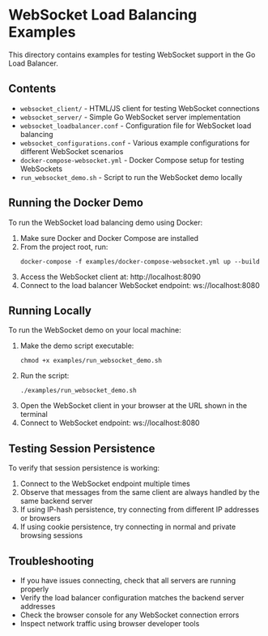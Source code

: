 # WebSocket Load Balancing Examples

This directory contains examples for testing WebSocket support in the Go Load Balancer.

## Contents

- `websocket_client/` - HTML/JS client for testing WebSocket connections
- `websocket_server/` - Simple Go WebSocket server implementation
- `websocket_loadbalancer.conf` - Configuration file for WebSocket load balancing
- `websocket_configurations.conf` - Various example configurations for different WebSocket scenarios
- `docker-compose-websocket.yml` - Docker Compose setup for testing WebSockets
- `run_websocket_demo.sh` - Script to run the WebSocket demo locally

## Running the Docker Demo

To run the WebSocket load balancing demo using Docker:

1. Make sure Docker and Docker Compose are installed
2. From the project root, run:
   ```
   docker-compose -f examples/docker-compose-websocket.yml up --build
   ```
3. Access the WebSocket client at: http://localhost:8090
4. Connect to the load balancer WebSocket endpoint: ws://localhost:8080

## Running Locally

To run the WebSocket demo on your local machine:

1. Make the demo script executable:
   ```
   chmod +x examples/run_websocket_demo.sh
   ```
2. Run the script:
   ```
   ./examples/run_websocket_demo.sh
   ```
3. Open the WebSocket client in your browser at the URL shown in the terminal
4. Connect to WebSocket endpoint: ws://localhost:8080

## Testing Session Persistence

To verify that session persistence is working:

1. Connect to the WebSocket endpoint multiple times
2. Observe that messages from the same client are always handled by the same backend server
3. If using IP-hash persistence, try connecting from different IP addresses or browsers
4. If using cookie persistence, try connecting in normal and private browsing sessions

## Troubleshooting

- If you have issues connecting, check that all servers are running properly
- Verify the load balancer configuration matches the backend server addresses
- Check the browser console for any WebSocket connection errors
- Inspect network traffic using browser developer tools 
